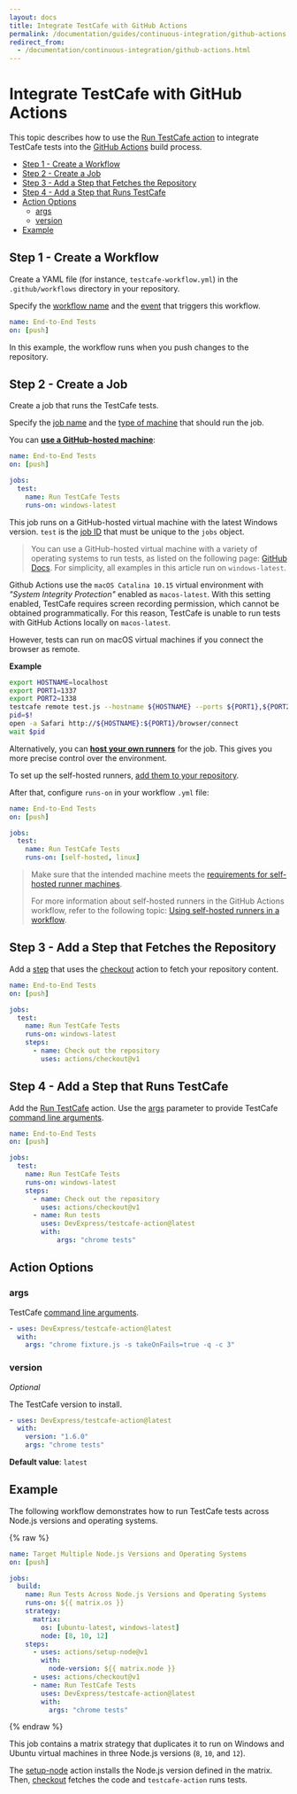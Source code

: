 ```yaml
---
layout: docs
title: Integrate TestCafe with GitHub Actions
permalink: /documentation/guides/continuous-integration/github-actions.html
redirect_from:
  - /documentation/continuous-integration/github-actions.html
---
```

# Integrate TestCafe with GitHub Actions

This topic describes how to use the [Run TestCafe action](https://github.com/DevExpress/testcafe-action) to integrate TestCafe tests into the [GitHub Actions](https://docs.github.com/en/actions/automating-your-workflow-with-github-actions) build process.

* [Step 1 - Create a Workflow](#step-1---create-a-workflow)
* [Step 2 - Create a Job](#step-2---create-a-job)
* [Step 3 - Add a Step that Fetches the Repository](#step-3---add-a-step-that-fetches-the-repository)
* [Step 4 - Add a Step that Runs TestCafe](#step-4---add-a-step-that-runs-testcafe)
* [Action Options](#action-options)
  * [args](#args)
  * [version](#version)
* [Example](#example)

## Step 1 - Create a Workflow

Create a YAML file (for instance, `testcafe-workflow.yml`) in the `.github/workflows` directory in your repository.

Specify the [workflow name](https://docs.github.com/en/actions/reference/workflow-syntax-for-github-actions#name) and the [event](https://docs.github.com/en/actions/reference/workflow-syntax-for-github-actions#on) that triggers this workflow.

```yml
name: End-to-End Tests
on: [push]
```

In this example, the workflow runs when you push changes to the repository.

## Step 2 - Create a Job

Create a job that runs the TestCafe tests.

Specify the [job name](https://docs.github.com/en/actions/reference/workflow-syntax-for-github-actions#jobsjob_idname) and the [type of machine](https://docs.github.com/en/actions/reference/workflow-syntax-for-github-actions#jobsjob_idruns-on) that should run the job.

You can [**use a GitHub-hosted machine**](https://docs.github.com/en/actions/reference/specifications-for-github-hosted-runners):

```yml
name: End-to-End Tests
on: [push]

jobs:
  test:
    name: Run TestCafe Tests
    runs-on: windows-latest
```

This job runs on a GitHub-hosted virtual machine with the latest Windows version. `test` is the [job ID](https://docs.github.com/en/actions/reference/workflow-syntax-for-github-actions#jobsjob_id) that must be unique to the `jobs` object.

> You can use a GitHub-hosted virtual machine with a variety of operating systems to run tests, as listed on the following page: [GitHub Docs](https://docs.github.com/en/actions/reference/workflow-syntax-for-github-actions#jobsjob_idruns-on). For simplicity, all examples in this article run on `windows-latest`.

Github Actions use the `macOS Catalina 10.15` virtual environment with *"System Integrity Protection"* enabled as `macos-latest`. With this setting enabled, TestCafe requires screen recording permission, which cannot be obtained programmatically. For this reason, TestCafe is unable to run tests with GitHub Actions locally on `macos-latest`.

However, tests can run on macOS virtual machines if you connect the browser as remote.

**Example**

```sh
export HOSTNAME=localhost
export PORT1=1337
export PORT2=1338
testcafe remote test.js --hostname ${HOSTNAME} --ports ${PORT1},${PORT2} &
pid=$!
open -a Safari http://${HOSTNAME}:${PORT1}/browser/connect
wait $pid
```

Alternatively, you can [**host your own runners**](https://docs.github.com/en/actions/hosting-your-own-runners/about-self-hosted-runners) for the job. This gives you more precise control over the environment.

To set up the self-hosted runners, [add them to your repository](https://docs.github.com/en/actions/hosting-your-own-runners/adding-self-hosted-runners#adding-a-self-hosted-runner-to-a-repository).

After that, configure `runs-on` in your workflow `.yml` file:

```yml
name: End-to-End Tests
on: [push]

jobs:
  test:
    name: Run TestCafe Tests
    runs-on: [self-hosted, linux]
```

> Make sure that the intended machine meets the [requirements for self-hosted runner machines](https://docs.github.com/en/actions/hosting-your-own-runners/about-self-hosted-runners#requirements-for-self-hosted-runner-machines).
>
>For more information about self-hosted runners in the GitHub Actions workflow, refer to the following topic: [Using self-hosted runners in a workflow](https://docs.github.com/en/actions/hosting-your-own-runners/using-self-hosted-runners-in-a-workflow).

## Step 3 - Add a Step that Fetches the Repository

Add a [step](https://docs.github.com/en/actions/reference/workflow-syntax-for-github-actions#jobsjob_idsteps) that uses the [checkout](https://github.com/actions/checkout) action to fetch your repository content.

```yml
name: End-to-End Tests
on: [push]

jobs:
  test:
    name: Run TestCafe Tests
    runs-on: windows-latest
    steps:
      - name: Check out the repository
        uses: actions/checkout@v1
```

## Step 4 - Add a Step that Runs TestCafe

Add the [Run TestCafe](https://github.com/DevExpress/testcafe-action) action. Use the [args](#args) parameter to provide TestCafe [command line arguments](../../reference/command-line-interface.md).

```yml
name: End-to-End Tests
on: [push]

jobs:
  test:
    name: Run TestCafe Tests
    runs-on: windows-latest
    steps:
      - name: Check out the repository
        uses: actions/checkout@v1
      - name: Run tests
        uses: DevExpress/testcafe-action@latest
        with:
            args: "chrome tests"
```

## Action Options

### args

TestCafe [command line arguments](../../reference/command-line-interface.md).

```yml
- uses: DevExpress/testcafe-action@latest
  with:
    args: "chrome fixture.js -s takeOnFails=true -q -c 3"
```

### version

*Optional*

The TestCafe version to install.

```yml
- uses: DevExpress/testcafe-action@latest
  with:
    version: "1.6.0"
    args: "chrome tests"
```

**Default value**: `latest`

## Example

The following workflow demonstrates how to run TestCafe tests across Node.js versions and operating systems.

{% raw %}

```yml
name: Target Multiple Node.js Versions and Operating Systems
on: [push]

jobs:
  build:
    name: Run Tests Across Node.js Versions and Operating Systems
    runs-on: ${{ matrix.os }}
    strategy:
      matrix:
        os: [ubuntu-latest, windows-latest]
        node: [8, 10, 12]
    steps:
      - uses: actions/setup-node@v1
        with:
          node-version: ${{ matrix.node }}
      - uses: actions/checkout@v1
      - name: Run TestCafe Tests
        uses: DevExpress/testcafe-action@latest
        with:
          args: "chrome tests"
```

{% endraw %}

This job contains a matrix strategy that duplicates it to run on Windows and Ubuntu virtual machines in three Node.js versions (`8`, `10`, and `12`).

The [setup-node](https://github.com/actions/setup-node) action installs the Node.js version defined in the matrix. Then, [checkout](https://github.com/actions/checkout) fetches the code and `testcafe-action` runs tests.
